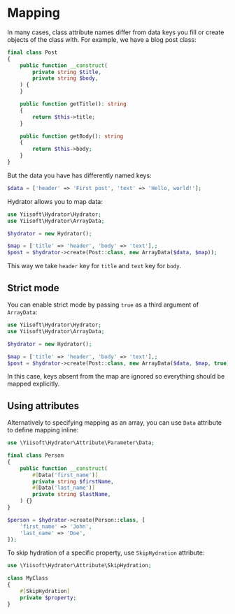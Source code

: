 # Mapping

In many cases, class attribute names differ from data keys you fill or create objects of the class with. For example,
we have a blog post class:

```php
final class Post
{
    public function __construct(
        private string $title,
        private string $body,
    ) {        
    }

    public function getTitle(): string
    {
        return $this->title;
    }

    public function getBody(): string
    {
        return $this->body;
    }
}
```

But the data you have has differently named keys:

```php
$data = ['header' => 'First post', 'text' => 'Hello, world!'];
```

Hydrator allows you to map data: 

```php
use Yiisoft\Hydrator\Hydrator;
use Yiisoft\Hydrator\ArrayData;

$hydrator = new Hydrator();

$map = ['title' => 'header', 'body' => 'text'],;
$post = $hydrator->create(Post::class, new ArrayData($data, $map));
```

This way we take `header` key for `title` and `text` key for `body`.

## Strict mode

You can enable strict mode by passing `true` as a third argument of `ArrayData`:

```php
use Yiisoft\Hydrator\Hydrator;
use Yiisoft\Hydrator\ArrayData;

$hydrator = new Hydrator();

$map = ['title' => 'header', 'body' => 'text'],;
$post = $hydrator->create(Post::class, new ArrayData($data, $map, true));
```

In this case, keys absent from the map are ignored so everything should be mapped explicitly.

## Using attributes

Alternatively to specifying mapping as an array, you can use `Data` attribute to define mapping inline:

```php
use \Yiisoft\Hydrator\Attribute\Parameter\Data;

final class Person
{
    public function __construct(
        #[Data('first_name')]
        private string $firstName,
        #[Data('last_name')]
        private string $lastName,
    ) {}
}

$person = $hydrator->create(Person::class, [
    'first_name' => 'John',
    'last_name' => 'Doe',
]);
```

To skip hydration of a specific property, use `SkipHydration` attribute:

```php
use \Yiisoft\Hydrator\Attribute\SkipHydration;

class MyClass
{
    #[SkipHydration]
    private $property;
}
```
